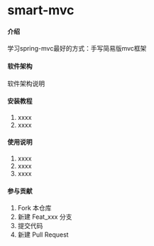 # smart-mvc

#### 介绍
学习spring-mvc最好的方式：手写简易版mvc框架

#### 软件架构
软件架构说明


#### 安装教程

1.  xxxx
2.  xxxx


#### 使用说明

1.  xxxx
2.  xxxx
3.  xxxx

#### 参与贡献

1.  Fork 本仓库
2.  新建 Feat_xxx 分支
3.  提交代码
4.  新建 Pull Request

